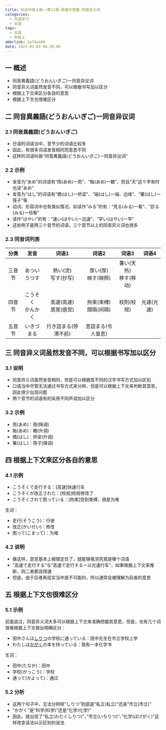 ```yaml
---
title: 标日中级上册——第11课-若者の意識-同音异义词
categories:
  - 外语学习
  - 日语
tags:
  - 日语
  - 中级上
abbrlink: 2a74ae09
date: 2023-01-03 08:39:00
---
```

## 一 概述

* 同音異義語(どうおんいぎご)ー同音异议词
* 同音异义词虽然发音不同，可以根据书写加以区分
* 根据上下文来区分各自的意思
* 根据上下文也很难区分

<!--more-->

## 二 同音異義語(どうおんいぎご)ー同音异议词

### 2.1 同音異義語(どうおんいぎご)

* 日语的词语当中，音节少的词语比较多
* 因此，有很多词语发音相同而意思不同
* 这样的词语叫做“同音異義語(どうおんいぎご)ー同音异议词”

### 2.2 示例

* 发音为“あめ”的词语有“雨(あめ)ー雨”、“飴(あめ)ー糖”，而且“天”这个字有时也读“あめ”
* 发音为“はし”的词语有“橋(はし)ー桥梁”、“端(はし)ー端、边缘”、“箸(はし)ー筷子”等
* 动词、形容词中也有类似情况，如读作“みる”的有：“見る(みる)ー看”、“診る(みる)ー侦察”
* 读作“はやい”的有：“速い(はやい)ー迅速”、“早い(はやい)ー早”
* 这些例子是两三个音节的词语，三个音节以上的同音异义词也很多

### 2.3 同音词列表

|  分类  |         发音          |           词语1           |           词语2           |           词语3           |      词语4      |
| :----: | :-------------------: | :-----------------------: | :-----------------------: | :-----------------------: | :-------------: |
| 三音节 |   あつい<br>うつす    |  熱い(烫)<br/>写す(抄写)  |  厚い(厚)<br/>映す(映照)  | 暑い(天热)<br/>移す(移动) |                 |
| 四音节 | こうそく<br/>かんかく | 高速(高速)<br/>感覚(感觉) | 拘束(束缚)<br/>間隔(间隔) |      校則(校规)<br/>      | 光速(光速)<br/> |
| 五音节 |      いきづまる       |   行き詰まる(停滞不前)    |    息詰まる(令人窒息)     |                           |                 |

## 三 同音异义词虽然发音不同，可以根据书写加以区分

### 3.1 说明

* 同音异义词虽然发音相同，但是可以根据其不同的汉字书写方式加以区别
* 口语当中尽管无法通过书写方式来分辨，但是可以根据上下文来判断其意思，因此很少出现问题
* 两个音节的词语有的采用不同声调加以区分

### 3.2 示例

* 雨(あめ)：雨(降调)
* 飴(あめ)：糖(升调)
* 橋(はし)：桥梁(升调)
* 箸(はし)：筷子(降调)

## 四 根据上下文来区分各自的意思

### 4.1 示例

* こうそくで走行する：[高速]快速行车
* こうそくが改正された：[校规]校规修改了
* こうそくされて困っている：[拘束]受到束缚，很是为难

生词：

* 走行(そうこう)：行驶
* 改正(かいせい)：修改
* 困って(こまって)：为难

### 4.2 说明

* 像这样，意思基本上被限定住了，就能够推测究竟是哪个词语
* ”高速で走行する”与“高速で走行するー以光速行车”，如果根据上下文来推断，则二者都说得通
* 但是，由于后者再现实当中是不可能的，所以通常会被理解为前者的意思

## 五 根据上下文也很难区分

### 5.1 示例

前面说过，同音异义词大多可以根据上下文来准确把握其意思，但是，也有几个词很难根据上下文做出明确区分：

* 田中さんは<u>しりつ</u>の学校に通っている：田中先生在市立学校上学
* わたしは<u>かがく</u>の本を持っている：我有一本化学书

生词：

* 田中(たなか)：田中
* 学校(がっこう)：学校
* 通って(かよって)：通过

### 5.2 分析

* 这两个句子中，无法分辨除“しりつ”到底是“私立(私立)”还是“市立(市立)”
* "かがく"是“科学(科学)”还是“化学(化学)”
* 因此，就出现了“私立(わたくしりつ)”、”市立(いちりつ)”、”化学(ばけがく)”这样改变读法以示区别的说法